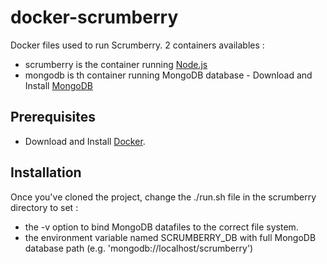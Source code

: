 docker-scrumberry
=================

Docker files used to run Scrumberry. 2 containers availables :
- scrumberry is the container running [Node.js](http://www.nodejs.org/)
- mongodb is th container running MongoDB database - Download and Install [MongoDB](http://docs.mongodb.org/manual/installation/)

## Prerequisites
* Download and Install [Docker](https://www.docker.com/).

## Installation
Once you've cloned the project, change the ./run.sh file in the scrumberry directory to set :
- the -v option to bind MongoDB datafiles to the correct file system.
- the environment variable named SCRUMBERRY_DB with full MongoDB database path (e.g. 'mongodb://localhost/scrumberry')

